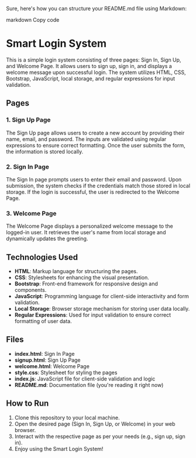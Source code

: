
Sure, here's how you can structure your README.md file using Markdown:

markdown
Copy code
# Smart Login System

This is a simple login system consisting of three pages: Sign In, Sign Up, and Welcome Page. It allows users to sign up, sign in, and displays a welcome message upon successful login. The system utilizes HTML, CSS, Bootstrap, JavaScript, local storage, and regular expressions for input validation.

## Pages

### 1. Sign Up Page

The Sign Up page allows users to create a new account by providing their name, email, and password. The inputs are validated using regular expressions to ensure correct formatting. Once the user submits the form, the information is stored locally.

### 2. Sign In Page

The Sign In page prompts users to enter their email and password. Upon submission, the system checks if the credentials match those stored in local storage. If the login is successful, the user is redirected to the Welcome Page.

### 3. Welcome Page

The Welcome Page displays a personalized welcome message to the logged-in user. It retrieves the user's name from local storage and dynamically updates the greeting.

## Technologies Used

- **HTML**: Markup language for structuring the pages.
- **CSS**: Stylesheets for enhancing the visual presentation.
- **Bootstrap**: Front-end framework for responsive design and components.
- **JavaScript**: Programming language for client-side interactivity and form validation.
- **Local Storage**: Browser storage mechanism for storing user data locally.
- **Regular Expressions**: Used for input validation to ensure correct formatting of user data.

## Files

- **index.html**: Sign In Page
- **signup.html**: Sign Up Page
- **welcome.html**: Welcome Page
- **style.css**: Stylesheet for styling the pages
- **index.js**: JavaScript file for client-side validation and logic
- **README.md**: Documentation file (you're reading it right now)

## How to Run

1. Clone this repository to your local machine.
2. Open the desired page (Sign In, Sign Up, or Welcome) in your web browser.
3. Interact with the respective page as per your needs (e.g., sign up, sign in).
4. Enjoy using the Smart Login System!
